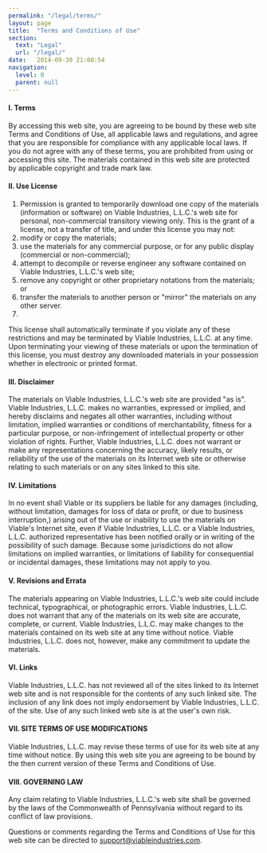 ```yaml
---
permalink: "/legal/terms/"
layout: page
title:  "Terms and Conditions of Use"
section: 
  text: "Legal"
  url: "/legal/"
date:   2014-09-30 21:08:54
navigation:
  level: 0
  parent: null
---
```

#### I. Terms

By accessing this web site, you are agreeing to be bound by these web site Terms and Conditions of Use, all applicable laws and regulations, and agree that you are responsible for compliance with any applicable local laws. If you do not agree with any of these terms, you are prohibited from using or accessing this site. The materials contained in this web site are protected by applicable copyright and trade mark law.

#### II. Use License

1. Permission is granted to temporarily download one copy of the materials (information or software) on Viable Industries, L.L.C.'s web site for personal, non-commercial transitory viewing only. This is the grant of a license, not a transfer of title, and under this license you may not:
1. modify or copy the materials;
2. use the materials for any commercial purpose, or for any public display (commercial or non-commercial);
3. attempt to decompile or reverse engineer any software contained on Viable Industries, L.L.C.'s web site;
4. remove any copyright or other proprietary notations from the materials; or
5. transfer the materials to another person or "mirror" the materials on any other server.
2. 
This license shall automatically terminate if you violate any of these restrictions and may be terminated by Viable Industries, L.L.C. at any time. Upon terminating your viewing of these materials or upon the termination of this license, you must destroy any downloaded materials in your possession whether in electronic or printed format.

#### III. Disclaimer

The materials on Viable Industries, L.L.C.'s web site are provided "as is". Viable Industries, L.L.C. makes no warranties, expressed or implied, and hereby disclaims and negates all other warranties, including without limitation, implied warranties or conditions of merchantability, fitness for a particular purpose, or non-infringement of intellectual property or other violation of rights. Further, Viable Industries, L.L.C. does not warrant or make any representations concerning the accuracy, likely results, or reliability of the use of the materials on its Internet web site or otherwise relating to such materials or on any sites linked to this site.

#### IV. Limitations

In no event shall Viable or its suppliers be liable for any damages (including, without limitation, damages for loss of data or profit, or due to business interruption,) arising out of the use or inability to use the materials on Viable's Internet site, even if Viable Industries, L.L.C. or a Viable Industries, L.L.C. authorized representative has been notified orally or in writing of the possibility of such damage. Because some jurisdictions do not allow limitations on implied warranties, or limitations of liability for consequential or incidental damages, these limitations may not apply to you.

#### V. Revisions and Errata

The materials appearing on Viable Industries, L.L.C.'s web site could include technical, typographical, or photographic errors. Viable Industries, L.L.C. does not warrant that any of the materials on its web site are accurate, complete, or current. Viable Industries, L.L.C. may make changes to the materials contained on its web site at any time without notice. Viable Industries, L.L.C. does not, however, make any commitment to update the materials.

#### VI. Links

Viable Industries, L.L.C. has not reviewed all of the sites linked to its Internet web site and is not responsible for the contents of any such linked site. The inclusion of any link does not imply endorsement by Viable Industries, L.L.C. of the site. Use of any such linked web site is at the user's own risk.

#### VII. SITE TERMS OF USE MODIFICATIONS

Viable Industries, L.L.C. may revise these terms of use for its web site at any time without notice. By using this web site you are agreeing to be bound by the then current version of these Terms and Conditions of Use.

#### VIII. GOVERNING LAW

Any claim relating to Viable Industries, L.L.C.'s web site shall be governed by the laws of the Commonwealth of Pennsylvania without regard to its conflict of law provisions.

Questions or comments regarding the Terms and Conditions of Use for this web site can be directed to <a href="mailto:support@viableindustries.com" target="_blank">support@viableindustries.com</a>.